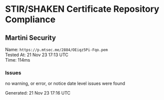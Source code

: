 # STIR/SHAKEN Certificate Repository Compliance

## Martini Security

Name: `https://p.mtsec.me/2884/OEiqz5Pi-Fqo.pem`\
Tested At: 21 Nov 23 17:13 UTC\
Time: 114ms

### Issues

no warning, or error, or notice date level issues were found

Generated: 21 Nov 23 17:16 UTC